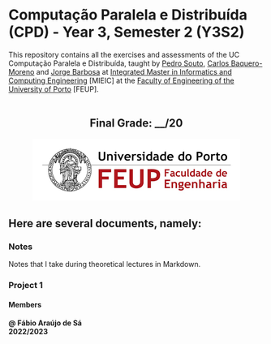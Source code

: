 # Computação Paralela e Distribuída (CPD) - Year 3, Semester 2 (Y3S2)

This repository contains all the exercises and assessments of the UC Computação Paralela e Distribuída, taught by [Pedro Souto](https://sigarra.up.pt/feup/pt/func_geral.formview?p_codigo=238172), [Carlos Baquero-Moreno](https://sigarra.up.pt/feup/pt/func_geral.formview?p_codigo=666857) and [Jorge Barbosa](https://sigarra.up.pt/feup/pt/func_geral.formview?p_codigo=246626) at [Integrated Master in Informatics and Computing Engineering](https://sigarra.up.pt/feup/pt/cur_geral.cur_view?pv_curso_id=742) [MIEIC] at the [Faculty of Engineering of the University of Porto](https://sigarra.up.pt/feup/pt/web_page.Inicial) [FEUP]. <br> <br>

<h2 align = "center" >Final Grade: __/20</h2>
<p align = "center" >
  <img 
       title = "FEUP logo"
       src = "Images//FEUP_Logo.png" 
       alt = "FEUP Logo" 
       />
</p>

## Here are several documents, namely:

### Notes

Notes that I take during theoretical lectures in Markdown. <br>

### Project 1



#### Members



**@ Fábio Araújo de Sá** <br>
**2022/2023**